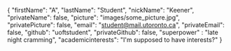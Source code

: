 {
  "firstName": "A",
  "lastName": "Student",
  "nickName": "Keener",
  "privateName": false,
  "picture": "images/some_picture.jpg",
  "privatePicture": false,
  "email": "student@mail.utoronto.ca",
  "privateEmail": false,
  "github": "uoftstudent",
  "privateGithub": false,
  "superpower" : "late night cramming",
  "academicinterests": "I'm supposed to have interests?"
}
